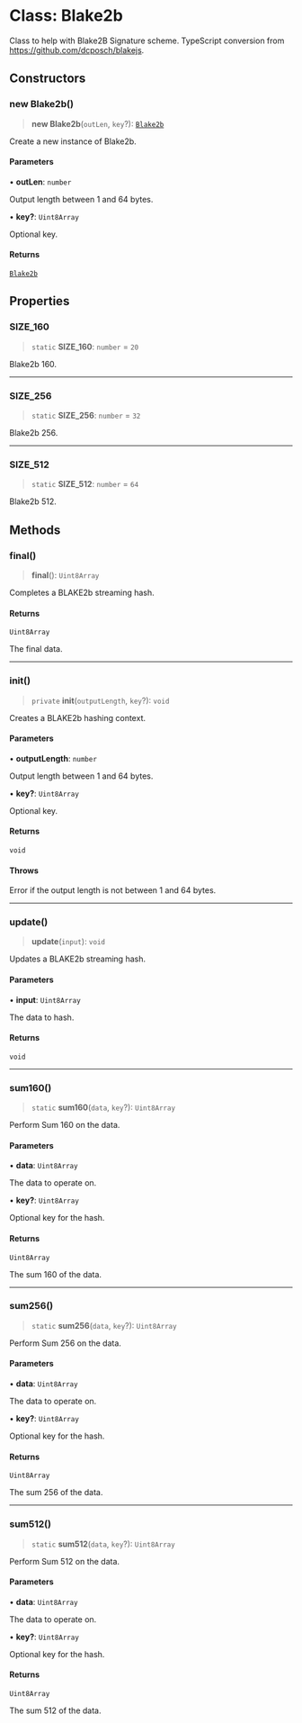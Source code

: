 # Class: Blake2b

Class to help with Blake2B Signature scheme.
TypeScript conversion from https://github.com/dcposch/blakejs.

## Constructors

### new Blake2b()

> **new Blake2b**(`outLen`, `key`?): [`Blake2b`](Blake2b.md)

Create a new instance of Blake2b.

#### Parameters

• **outLen**: `number`

Output length between 1 and 64 bytes.

• **key?**: `Uint8Array`

Optional key.

#### Returns

[`Blake2b`](Blake2b.md)

## Properties

### SIZE\_160

> `static` **SIZE\_160**: `number` = `20`

Blake2b 160.

***

### SIZE\_256

> `static` **SIZE\_256**: `number` = `32`

Blake2b 256.

***

### SIZE\_512

> `static` **SIZE\_512**: `number` = `64`

Blake2b 512.

## Methods

### final()

> **final**(): `Uint8Array`

Completes a BLAKE2b streaming hash.

#### Returns

`Uint8Array`

The final data.

***

### init()

> `private` **init**(`outputLength`, `key`?): `void`

Creates a BLAKE2b hashing context.

#### Parameters

• **outputLength**: `number`

Output length between 1 and 64 bytes.

• **key?**: `Uint8Array`

Optional key.

#### Returns

`void`

#### Throws

Error if the output length is not between 1 and 64 bytes.

***

### update()

> **update**(`input`): `void`

Updates a BLAKE2b streaming hash.

#### Parameters

• **input**: `Uint8Array`

The data to hash.

#### Returns

`void`

***

### sum160()

> `static` **sum160**(`data`, `key`?): `Uint8Array`

Perform Sum 160 on the data.

#### Parameters

• **data**: `Uint8Array`

The data to operate on.

• **key?**: `Uint8Array`

Optional key for the hash.

#### Returns

`Uint8Array`

The sum 160 of the data.

***

### sum256()

> `static` **sum256**(`data`, `key`?): `Uint8Array`

Perform Sum 256 on the data.

#### Parameters

• **data**: `Uint8Array`

The data to operate on.

• **key?**: `Uint8Array`

Optional key for the hash.

#### Returns

`Uint8Array`

The sum 256 of the data.

***

### sum512()

> `static` **sum512**(`data`, `key`?): `Uint8Array`

Perform Sum 512 on the data.

#### Parameters

• **data**: `Uint8Array`

The data to operate on.

• **key?**: `Uint8Array`

Optional key for the hash.

#### Returns

`Uint8Array`

The sum 512 of the data.
